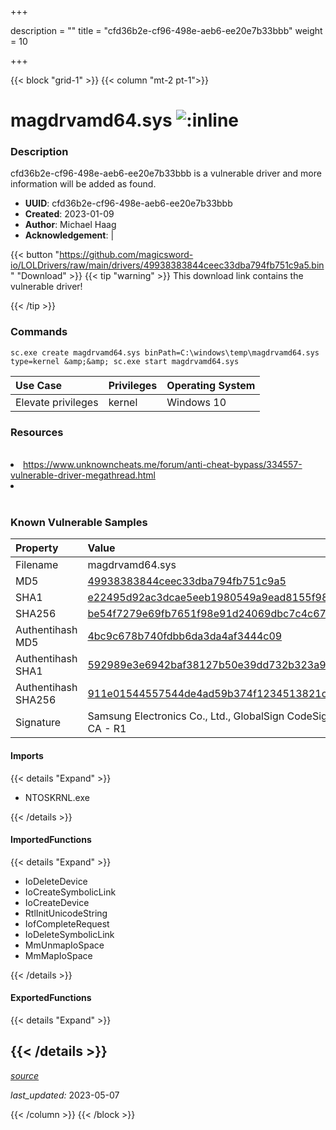 +++

description = ""
title = "cfd36b2e-cf96-498e-aeb6-ee20e7b33bbb"
weight = 10

+++


{{< block "grid-1" >}}
{{< column "mt-2 pt-1">}}


# magdrvamd64.sys ![:inline](/images/twitter_verified.png) 


### Description

cfd36b2e-cf96-498e-aeb6-ee20e7b33bbb is a vulnerable driver and more information will be added as found.
- **UUID**: cfd36b2e-cf96-498e-aeb6-ee20e7b33bbb
- **Created**: 2023-01-09
- **Author**: Michael Haag
- **Acknowledgement**:  | [](https://twitter.com/)

{{< button "https://github.com/magicsword-io/LOLDrivers/raw/main/drivers/49938383844ceec33dba794fb751c9a5.bin" "Download" >}}
{{< tip "warning" >}}
This download link contains the vulnerable driver!

{{< /tip >}}

### Commands

```
sc.exe create magdrvamd64.sys binPath=C:\windows\temp\magdrvamd64.sys     type=kernel &amp;&amp; sc.exe start magdrvamd64.sys
```

| Use Case | Privileges | Operating System | 
|:---- | ---- | ---- |
| Elevate privileges | kernel | Windows 10 |

### Resources
<br>
<li><a href="https://www.unknowncheats.me/forum/anti-cheat-bypass/334557-vulnerable-driver-megathread.html">https://www.unknowncheats.me/forum/anti-cheat-bypass/334557-vulnerable-driver-megathread.html</a></li>
<li><a href=""></a></li>
<br>

### Known Vulnerable Samples

| Property           | Value |
|:-------------------|:------|
| Filename           | magdrvamd64.sys |
| MD5                | [49938383844ceec33dba794fb751c9a5](https://www.virustotal.com/gui/file/49938383844ceec33dba794fb751c9a5) |
| SHA1               | [e22495d92ac3dcae5eeb1980549a9ead8155f98a](https://www.virustotal.com/gui/file/e22495d92ac3dcae5eeb1980549a9ead8155f98a) |
| SHA256             | [be54f7279e69fb7651f98e91d24069dbc7c4c67e65850e486622ccbdc44d9a57](https://www.virustotal.com/gui/file/be54f7279e69fb7651f98e91d24069dbc7c4c67e65850e486622ccbdc44d9a57) |
| Authentihash MD5   | [4bc9c678b740fdbb6da3da4af3444c09](https://www.virustotal.com/gui/search/authentihash%253A4bc9c678b740fdbb6da3da4af3444c09) |
| Authentihash SHA1  | [592989e3e6942baf38127b50e39dd732b323a92d](https://www.virustotal.com/gui/search/authentihash%253A592989e3e6942baf38127b50e39dd732b323a92d) |
| Authentihash SHA256| [911e01544557544de4ad59b374f1234513821c50a00c7afa62a8fcca07385b2f](https://www.virustotal.com/gui/search/authentihash%253A911e01544557544de4ad59b374f1234513821c50a00c7afa62a8fcca07385b2f) |
| Signature         | Samsung Electronics Co., Ltd., GlobalSign CodeSigning CA - G2, GlobalSign Root CA - R1   |


#### Imports
{{< details "Expand" >}}
* NTOSKRNL.exe

{{< /details >}}
#### ImportedFunctions
{{< details "Expand" >}}
* IoDeleteDevice
* IoCreateSymbolicLink
* IoCreateDevice
* RtlInitUnicodeString
* IofCompleteRequest
* IoDeleteSymbolicLink
* MmUnmapIoSpace
* MmMapIoSpace

{{< /details >}}
#### ExportedFunctions
{{< details "Expand" >}}

{{< /details >}}
-----



[*source*](https://github.com/magicsword-io/LOLDrivers/tree/main/yaml/cfd36b2e-cf96-498e-aeb6-ee20e7b33bbb.yaml)

*last_updated:* 2023-05-07








{{< /column >}}
{{< /block >}}
